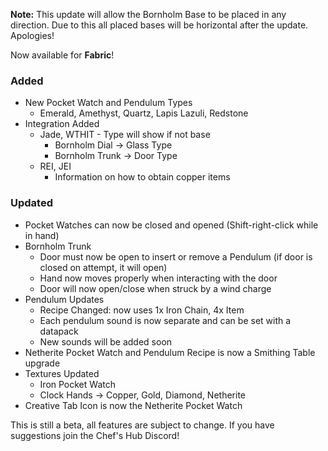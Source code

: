 **Note:** This update will allow the Bornholm Base to be placed in any direction. 
Due to this all placed bases will be horizontal after the update. Apologies!

Now available for **Fabric**!

### Added
- New Pocket Watch and Pendulum Types
  - Emerald, Amethyst, Quartz, Lapis Lazuli, Redstone
- Integration Added
  - Jade, WTHIT - Type will show if not base
    - Bornholm Dial -> Glass Type
    - Bornholm Trunk -> Door Type
  - REI, JEI
    - Information on how to obtain copper items

### Updated
- Pocket Watches can now be closed and opened (Shift-right-click while in hand)
- Bornholm Trunk
  - Door must now be open to insert or remove a Pendulum (if door is closed on attempt, it will open)
  - Hand now moves properly when interacting with the door
  - Door will now open/close when struck by a wind charge
- Pendulum Updates
  - Recipe Changed: now uses 1x Iron Chain, 4x Item
  - Each pendulum sound is now separate and can be set with a datapack
  - New sounds will be added soon
- Netherite Pocket Watch and Pendulum Recipe is now a Smithing Table upgrade
- Textures Updated
  - Iron Pocket Watch
  - Clock Hands -> Copper, Gold, Diamond, Netherite
- Creative Tab Icon is now the Netherite Pocket Watch

This is still a beta, all features are subject to change. If you have suggestions join the Chef's Hub Discord!
